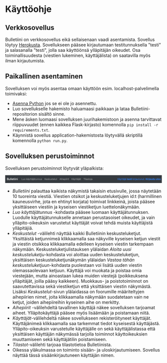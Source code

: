 # Käyttöohje

## Verkkosovellus

Bulletiini on verkkosovellus eikä sellaisenaan vaadi asentamista. Sovellus löytyy [Herokusta](https://bulletiini.herokuapp.com/). Sovellukseen pääsee kirjautumaan testitunnuksella "testi" ja salasanalla "testi", jolla saa käyttöönsä ylläpitäjän oikeudet. Osa toiminallisuudesta (viestien lukeminen, käyttäjälista) on saatavilla myös ilman kirjautumista.

## Paikallinen asentaminen

Sovelluksen voi myös asentaa omaan käyttöön esim. localhost-palvelimella toimivaksi:

* [Asenna Python](https://www.python.org/downloads/) jos se ei ole jo asennettu.
* Luo sovellukselle hakemisto haluamaasi paikkaan ja lataa Bulletiini-repositorion sisältö sinne.
* Mene äsken luomaasi sovelluksen juurihakemistoon ja asenna tarvittavat riippuvuudet (ennen kaikkea Flask-kirjasto) komennolla ``pip install -r requirements.txt``.
* Käynnistä sovellus application-hakemistosta löytyvällä skriptillä komennolla ``python run.py``.

## Sovelluksen perustoiminnot

Sovelluksen perustoiminnot löytyvät yläpalkista:

![](bulletin_ui.png)

* _Bulletiini_ palauttaa kaikista näkymistä takaisin etusivulle, jossa näytetään 10 tuoreinta viestiä. Viestien otsikot ja keskusteluketjujen id:t (harmillinen kauneusvirhe, jota en ehtinyt korjata) toimivat linkkeinä, joista pääsee yksittäiseen viestiin ja kyseisen viestiketjun luettelonäkymään.
* _Luo käyttäjätunnus_ -kohdasta pääsee luomaan käyttäjätunnuksen. Luodulle käyttäjätunnukselle annetaan perustasoiset oikeudet, ja vain ylläpito-oikeuksin varustetut käyttäjät voivat tehdä muista käyttäjistä ylläpitäjiä.
* _Keskustelut_ -välilehti näyttää kaikki Bulletiinin keskusteluketjut. Yksittäistä ketjunnimeä klikkaamalla saa näkyville kyseisen ketjun viestit ja viestin otsikkoa klikkaamalla edelleen kyseisen viestin tarkempaan näkymään. Keskusteluketjulistauksen ylälaidan _Aloita uusi keskusteluketju_-kohdasta voi aloittaa uuden keskusteluketjun, yksittäisen keskusteluketjunäkymän ylälaidan _Vastaa tähän keskusteluketjuun_-kohdasta puolestaan voi lisätä uuden viestin olemassaolevaan ketjuun. Käyttäjä voi muokata ja poistaa omia viestejään, mutta ainoastaan lukea muiden viestejä (poikkeuksena ylläpitäjät, joilla pääsy kaikkeen). Muokkaus- ja poistotoiminnot on saavutettavissa sekä viestiketjun että yksittäisen viestin näkymästä. Lisäksi _Keskustelut_-sivun ylälaidassa on foorumille määriteltyjen aihepiirien nimet, joita klikkaamalla näkymään suodatetaan vain ne ketjut, joiden aihepiireihin kyseinen aihe on merkitty.
* _Aihepiirit_ -välilehdeltä tavallinen käyttäjä näkee sovelluksen tarjoamat aiheet. Ylläpitokäyttäjä pääsee myös lisäämään ja poistamaan niitä.
* _Käyttäjät_-välilehdeltä näkee sovellukseen rekisteröityneet käyttäjät. Käyttäjänimeä klikkaamalla saa tarkemmat tiedot kyseisestä käyttäjästä. Ylläpito-oikeuksin varustetulle käyttäjälle on sekä käyttäjälistassa että yksittäisen käyttäjän näkymässä tarjolla toiminnot käyttoikeuksien muuttamiseen sekä käyttäjätilin poistamiseen.
* _Tilastot_-välilehti tarjoaa tilastotietoa Bulletiinista.
* Oikessa yläkulmassa on toiminto sisään- ja uloskirjautumiseen. Sovellus näyttää tässä sisäänkirjautuneen käyttäjän nimen.
